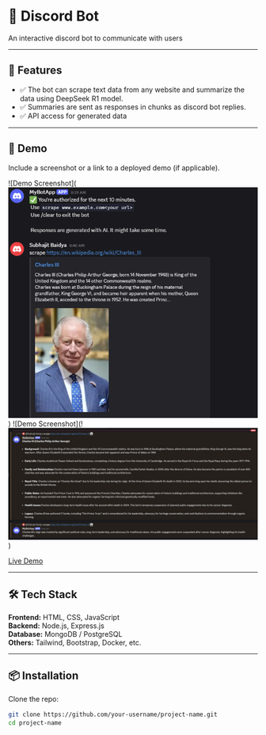 # 📌 Discord Bot

An interactive discord bot to communicate with users 

---

## 🚀 Features

- ✅ The bot can scrape text data from any website and summarize the data using DeepSeek R1 model. 
- ✅ Summaries are sent as responses in chunks as discord bot replies. 
- ✅ API access for generated data

---

## 📸 Demo

Include a screenshot or a link to a deployed demo (if applicable).

![Demo Screenshot](![After running /scrape command](image.png))
![Demo Screenshot](!![LLM response](image-1.png))

[Live Demo](https://your-deployment-link.com)

---

## 🛠️ Tech Stack

**Frontend:** HTML, CSS, JavaScript  
**Backend:** Node.js, Express.js  
**Database:** MongoDB / PostgreSQL  
**Others:** Tailwind, Bootstrap, Docker, etc.

---

## 📦 Installation

Clone the repo:

```bash
git clone https://github.com/your-username/project-name.git
cd project-name
